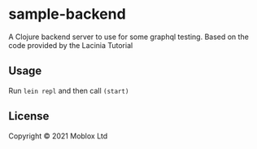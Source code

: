 # sample-backend

A Clojure backend server to use for some graphql testing. Based on the code provided by the Lacinia Tutorial

## Usage

Run `lein repl` and then call `(start)`

## License

Copyright © 2021 Moblox Ltd
